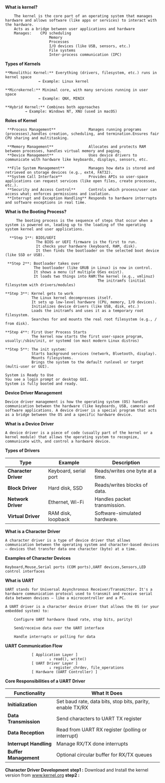 
**What is kernel?**
```
	The kernel is the core part of an operating system that manages hardware and allows software (like apps or services) to interact with the hardware.
	Acts as a bridge between user applications and hardware
	Manages:    CPU scheduling
                    Memory
                    Processes
                    I/O devices (like USB, sensors, etc.)
                    File systems
                    Inter-process communication (IPC)
```

**Types of Kernels**
```
**Monolithic Kernel:** Everything (drivers, filesystem, etc.) runs in kernel space
		       → Example: Linux kernel
				
**Microkernel:** Minimal core, with many services running in user space
		       → Example: QNX, MINIX
				
**Hybrid Kernel:** Combines both approaches
		 → Example: Windows NT, XNU (used in macOS)

```

**Roles of Kernel**

```
 **Process Management**               Manages running programs (processes),handles creation, scheduling, and termination.Ensures fair CPU sharing and multitasking.
 
 **Memory Management**                Allocates and protects RAM between processes, handles virtual memory and paging.                                               
 **Device Management**                Uses device drivers to communicate with hardware like keyboards, displays, sensors, etc.                                      
 
 **File System Management**           Manages how data is stored and retrieved on storage devices (e.g., ext4, FAT32).                                                
 **System Call Interface**            Provides APIs so user-space applications can request services (like open files, create processes, etc.).                       
 **Security and Access Control**      Controls which process/user can access what; enforces permissions and isolation.                                               
 **Interrupt and Exception Handling** Responds to hardware interrupts and software exceptions in real time.
``` 

 **What is the Booting Process?**

```
	 The booting process is the sequence of steps that occur when a system is powered on, leading up to the loading of the operating system kernel and user applications.

  **Step 1**: BIOS/UEFI 
              The BIOS or UEFI firmware is the first to run.
              It checks your hardware (keyboard, RAM, disk).
              It then finds the bootloader on the selected boot device (like SSD or USB).

 **Step 2**: Bootloader takes over
             The bootloader (like GRUB in Linux) is now in control.
             It shows a menu (if multiple OSes exist).
             It loads two things into RAM:The kernel (e.g., vmlinuz)
                                          The initramfs (initial filesystem with drivers/modules)

**Step 3**: Kernel gets to work
            The Linux kernel decompresses itself.
            It sets up low-level hardware (CPU, memory, I/O devices).
            Initializes device drivers (like USB, disk, etc.)
            Loads the initramfs and uses it as a temporary root filesystem.
            Searches for and mounts the real root filesystem (e.g., / from disk).

**Step 4**: First User Process Starts
            The kernel now starts the first user-space program, usually:/sbin/init, or systemd (on most modern Linux distros)

**Step 5**: The init system:
            Starts background services (network, Bluetooth, display).
            Mounts filesystems.
            Brings the system to the default runlevel or target (multi-user or GUI).

System is Ready to Use
You see a login prompt or desktop GUI.
System is fully booted and ready.
```
**Device Driver Management**
```
Device driver management is how the operating system (OS) handles communication between the hardware (like keyboards, USB, camera) and software applications. A device driver is a special program that acts as a bridge between the OS and a specific hardware device.
```
**What is a Device Driver**
```
A device driver is a piece of code (usually part of the kernel or a kernel module) that allows the operating system to recognize, communicate with, and control a hardware device.
```
**Types of Drivers**

| Type                 | Example               | Description                      |
| -------------------- | --------------------- | -------------------------------- |
| **Character Driver** | Keyboard, serial port | Reads/writes one byte at a time. |
| **Block Driver**     | Hard disk, SSD        | Reads/writes blocks of data.     |
| **Network Driver**   | Ethernet, Wi-Fi       | Handles packet transmission.     |
| **Virtual Driver**   | RAM disk, loopback    | Software-simulated hardware.     |

**What is a Character Driver**
```
A character driver is a type of device driver that allows communication between the operating system and character-based devices — devices that transfer data one character (byte) at a time.
```
**Examples of Character Devices**
```
Keyboard,Mouse,Serial ports (COM ports),UART devices,Sensors,LED control interfaces
```
**What is UART**
```
UART stands for Universal Asynchronous Receiver/Transmitter. It's a hardware communication protocol used to transmit and receive serial data between devices — like a microcontroller and a PC.
```
	A UART driver is a character device driver that allows the OS (or your embedded system) to:
	
		Configure UART hardware (baud rate, stop bits, parity)
		
		Send/receive data over the UART interface
		
		Handle interrupts or polling for data

**UART Communication Flow**
```
			[ Application Layer ]
			        ↓ read(), write()
			[ UART Driver Layer ]
			        ↓ register_chrdev, file_operations
			[ Hardware (UART Controller) ]
```
**Core Responsibilities of a UART Driver**

| Functionality          | What It Does                                              |
| ---------------------- | --------------------------------------------------------- |
| **Initialization**     | Set baud rate, data bits, stop bits, parity, enable TX/RX |
| **Data Transmission**  | Send characters to UART TX register                       |
| **Data Reception**     | Read from UART RX register (polling or interrupt)         |
| **Interrupt Handling** | Manage RX/TX done interrupts                              |
| **Buffer Management**  | Optional circular buffer for RX/TX queues                 |

**Character Driver Development**
**step1 :** Download and Install the kernel version from www.kernel.org
**step2 :**




